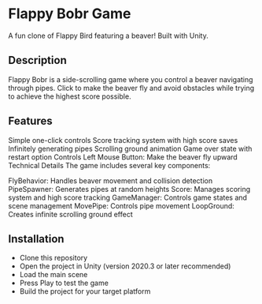# Flappy Bobr Game

A fun clone of Flappy Bird featuring a beaver! Built with Unity.

## Description

Flappy Bobr is a side-scrolling game where you control a beaver navigating through pipes. Click to make the beaver fly and avoid obstacles while trying to achieve the highest score possible.

## Features

Simple one-click controls
Score tracking system with high score saves
Infinitely generating pipes
Scrolling ground animation
Game over state with restart option
Controls
Left Mouse Button: Make the beaver fly upward
Technical Details
The game includes several key components:

FlyBehavior: Handles beaver movement and collision detection
PipeSpawner: Generates pipes at random heights
Score: Manages scoring system and high score tracking
GameManager: Controls game states and scene management
MovePipe: Controls pipe movement
LoopGround: Creates infinite scrolling ground effect

## Installation

- Clone this repository
- Open the project in Unity (version 2020.3 or later recommended)
- Load the main scene
- Press Play to test the game
- Build the project for your target platform
